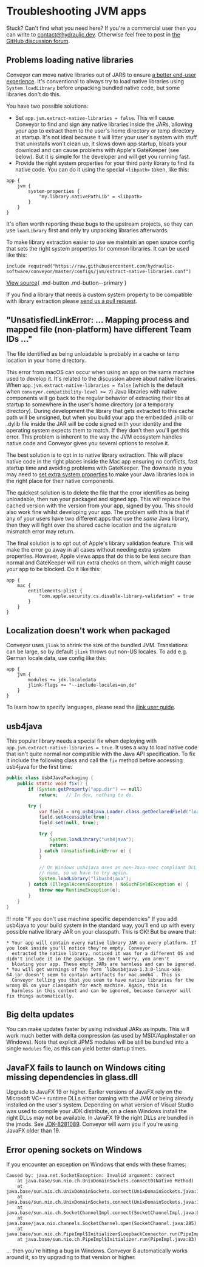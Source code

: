 # Troubleshooting JVM apps

Stuck? Can't find what you need here? If you're a commercial user then you can write to [contact@hydraulic.dev](mailto:contact@hydraulic.dev). Otherwise feel free to post in [the GitHub discussion forum](https://github.com/hydraulic-software/conveyor/discussions).

## Problems loading native libraries

Conveyor can move native libraries out of JARS to ensure [a better end-user experience](../configs/jvm.md#native-code). It's conventional to always try to load native libraries using `System.loadLibrary` before unpacking bundled native code, but some libraries don't do this. 

You have two possible solutions:

* Set `app.jvm.extract-native-libraries = false`. This will cause Conveyor to find and sign any native libraries inside the JARs, allowing your app to extract them to the user's home directory or temp directory at startup. It's not ideal because it will litter your user's system with stuff that uninstalls won't clean up, it slows down app startup, bloats your download and can cause problems with Apple's GateKeeper (see below). But it *is* simple for the developer and will get you running fast.
* Provide the right system properties for your third party library to find its native code. You can do it using the special `<libpath>` token, like this:

```
app {
    jvm {
        system-properties {
            "my.library.nativePathLib" = <libpath>
        }
    }
}
```

It's often worth reporting these bugs to the upstream projects, so they can use `loadLibrary` first and only try unpacking libraries afterwards.

To make library extraction easier to use we maintain an open source config that sets the right system properties for common libraries.
It can be used like this:

```
include required("https://raw.githubusercontent.com/hydraulic-software/conveyor/master/configs/jvm/extract-native-libraries.conf")
```

[View source](https://github.com/hydraulic-software/conveyor/blob/master/configs/jvm/extract-native-libraries.conf){ .md-button .md-button--primary }

If you find a library that needs a custom system property to be compatible with library extraction please
[send us a pull request](https://github.com/hydraulic-software/conveyor).


## "UnsatisfiedLinkError: ... Mapping process and mapped file (non-platform) have different Team IDs ..."

The file identified as being unloadable is probably in a cache or temp location in your home directory.

This error from macOS can occur when using an app on the same machine used to develop it. It's related to the discussion above about native libraries. When `app.jvm.extract-native-libraries = false` (which is the default when `conveyor.compatibility-level >= 7`) Java libraries with native components will go back to the regular behavior of extracting their libs at startup to somewhere in the user's home directory (or a temporary directory). During development the library that gets extracted to this cache path will be unsigned, but when you build your app the embedded .jnilib or .dylib file inside the JAR will be code signed with your identity and the operating system expects them to match. If they don't then you'll get this error. This problem is inherent to the way the JVM ecosystem handles native code and Conveyor gives you several options to resolve it.

The best solution is to opt in to native library extraction. This will place native code in the right places inside the Mac app ensuring no conflicts, fast startup time and avoiding problems with GateKeeper. The downside is you may need to [set extra system properties](../configs/jvm.md#library-compatibility-generic) to make your Java libraries look in the right place for their native components.

The quickest solution is to delete the file that the error identifies as being unloadable, then run your packaged and signed app. This will replace the cached version with the version from your app, signed by you. This should also work fine whilst developing your app. The problem with this is that if any of your users have two different apps that use the _same_ Java library, then they will fight over the shared cache location and the signature mismatch error may return.

The final solution is to opt out of Apple's library validation feature. This will make the error go away in all cases without needing extra system properties. However, Apple views apps that do this to be less secure than normal and GateKeeper will run extra checks on them, which might cause your app to be blocked. Do it like this:

```
app {
    mac { 
        entitlements-plist {
            "com.apple.security.cs.disable-library-validation" = true
        }
    }
}
```

## Localization doesn't work when packaged

Conveyor uses `jlink` to shrink the size of the bundled JVM. Translations can be large, so by default `jlink` throws out non-US locales.
To add e.g. German locale data, use config like this:

```
app {
    jvm {
        modules += jdk.localedata
        jlink-flags += "--include-locales=en,de"
    }
}
```

To learn how to specify languages, please read the [jlink user guide](https://docs.oracle.com/en/java/javase/17/docs/specs/man/jlink.html#plugin-include-locales).

## usb4java

This popular library needs a special fix when deploying with `app.jvm.extract-native-libraries = true`. It uses a way to load native code 
that isn't quite normal nor compatible with the Java API specification. To fix it include the following class and call the `fix` method 
before accessing usb4java for the first time:

```java
public class Usb4JavaPackaging {
    public static void fix() {
        if (System.getProperty("app.dir") == null)
            return;   // In dev, nothing to do.

        try {
            var field = org.usb4java.Loader.class.getDeclaredField("loaded");
            field.setAccessible(true);
            field.set(null, true);

            try {
                System.loadLibrary("usb4java");
                return;
            } catch (UnsatisfiedLinkError e) {
            }

            // On Windows usb4java uses an non-Java-spec compliant DLL 
            // name, so we have to try again.
            System.loadLibrary("libusb4java");
        } catch (IllegalAccessException | NoSuchFieldException e) {
            throw new RuntimeException(e);
        }
    }
}
```

!!! note "If you don't use machine specific dependencies"
    If you add usb4java to your build system in the standard way, you'll end up with every possible native library JAR on your classpath.
    This is OK! But be aware that:

    * Your app will contain every native library JAR on every platform. If you look inside you'll notice they're empty. Conveyor 
      extracted the native library, noticed it was for a different OS and didn't include it in the package. So don't worry, you aren't 
      bloating your app. These empty JARs are harmless and can be ignored.
    * You will get warnings of the form `libusb4java-1.3.0-linux-x86-64.jar doesn't seem to contain artifacts for mac.amd64`. This is
      Conveyor telling you that you seem to have native libraries for the wrong OS on your classpath for each machine. Again, this is
      harmless in this context and can be ignored, because Conveyor will fix things automatically.

## Big delta updates

You can make updates faster by using individual JARs as inputs. This will work much better with delta compression (as used by MSIX/AppInstaller on Windows). Note that explicit JPMS modules will be still be bundled into a single `modules` file, as this can yield better startup times.

## JavaFX fails to launch on Windows citing missing dependencies in glass.dll 

Upgrade to JavaFX 19 or higher. Earlier versions of JavaFX rely on the Microsoft VC++ runtime DLLs either coming with the JVM or being already installed on the user's system. Depending on what version of Visual Studio was used to compile your JDK distribute, on a clean Windows install the right DLLs may not be available. In JavaFX 19 the right DLLs are bundled in the jmods. See [JDK-8281089](https://bugs.openjdk.org/browse/JDK-8281089). Conveyor will warn you if you're using JavaFX older than 19. 

## Error opening sockets on Windows

If you encounter an exception on Windows that ends with these frames:

```
Caused by: java.net.SocketException: Invalid argument: connect
	at java.base/sun.nio.ch.UnixDomainSockets.connect0(Native Method)
	at java.base/sun.nio.ch.UnixDomainSockets.connect(UnixDomainSockets.java:148)
	at java.base/sun.nio.ch.UnixDomainSockets.connect(UnixDomainSockets.java:144)
	at java.base/sun.nio.ch.SocketChannelImpl.connect(SocketChannelImpl.java:851)
	at java.base/java.nio.channels.SocketChannel.open(SocketChannel.java:285)
	at java.base/sun.nio.ch.PipeImpl$Initializer$LoopbackConnector.run(PipeImpl.java:131)
	at java.base/sun.nio.ch.PipeImpl$Initializer.run(PipeImpl.java:83)
```

... then you're hitting a bug in Windows. Conveyor 8 automatically works around it, so try upgrading to that version or higher.

